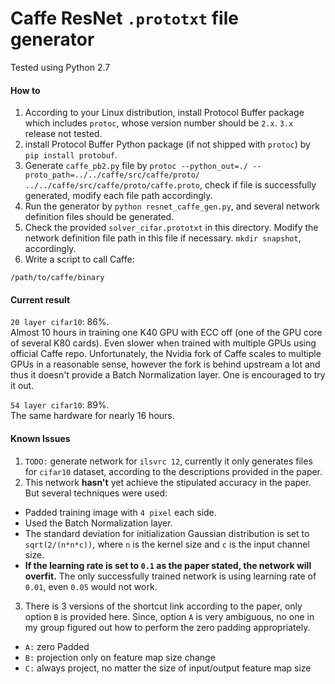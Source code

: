 # Caffe ResNet `.prototxt` file generator
Tested using Python 2.7

#### How to
1. According to your Linux distribution, install Protocol Buffer package which includes `protoc`, whose
version number should be `2.x`. `3.x` release not tested.
2. install Protocol Buffer Python package (if not shipped with `protoc`) by `pip install protobuf`.
3. Generate `caffe_pb2.py` file by `protoc --python_out=./ --proto_path=../../caffe/src/caffe/proto/ ../../caffe/src/caffe/proto/caffe.proto`, check if file is successfully generated, modify each file path accordingly.
4. Run the generator by `python resnet_caffe_gen.py`, and several network definition files should be generated.
5. Check the provided `solver_cifar.prototxt` in this directory. Modify the network definition file path in this file if necessary. `mkdir snapshot`, accordingly.
6. Write a script to call Caffe:
```
/path/to/caffe/binary
```

#### Current result
`20 layer cifar10`: 86%.  
Almost 10 hours in training one K40 GPU with ECC off (one of the GPU core of several K80 cards).
Even slower when trained with multiple GPUs using official Caffe repo.
Unfortunately, the Nvidia fork of Caffe scales to multiple GPUs in a reasonable sense, however the fork is behind upstream a lot and thus it doesn't provide a Batch Normalization layer. One is encouraged to try it out.


`54 layer cifar10`: 89%.  
The same hardware for nearly 16 hours.

#### Known Issues
1. `TODO:` generate network for `ilsvrc 12`, currently it only generates files for `cifar10` dataset, according to the descriptions provided in the paper.
2. This network **hasn't** yet achieve the stipulated accuracy in the paper. But several techniques were used:
  + Padded training image with `4 pixel` each side.
  + Used the Batch Normalization layer.
  + The standard deviation for initialization Gaussian distribution is set to `sqrt(2/(n*n*c))`, where `n` is the kernel size and `c` is the input channel size.
  + **If the learning rate is set to `0.1` as the paper stated, the network will overfit.** The only successfully trained network is using learning rate of `0.01`, even `0.05` would not work.
3. There is 3 versions of the shortcut link according to the paper, only option `B` is provided here. Since, option `A` is very ambiguous, no one in my group figured out how to perform the zero padding appropriately.
  + `A:` zero Padded
  + `B:` projection only on feature map size change
  + `C:` always project, no matter the size of input/output feature map size
